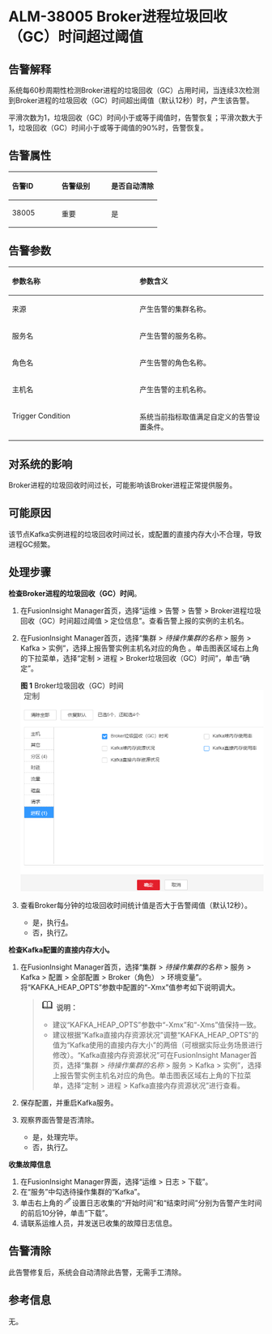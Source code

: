# ALM-38005 Broker进程垃圾回收（GC）时间超过阈值<a name="ALM-38005"></a>

## 告警解释<a name="section20231696"></a>

系统每60秒周期性检测Broker进程的垃圾回收（GC）占用时间，当连续3次检测到Broker进程的垃圾回收（GC）时间超出阈值（默认12秒）时，产生该告警。

平滑次数为1，垃圾回收（GC）时间小于或等于阈值时，告警恢复；平滑次数大于1，垃圾回收（GC）时间小于或等于阈值的90%时，告警恢复。

## 告警属性<a name="section47867540"></a>

<a name="table9347550"></a>
<table><thead align="left"><tr id="row4979446"><th class="cellrowborder" valign="top" width="33.33333333333333%" id="mcps1.1.4.1.1"><p id="p681951"><a name="p681951"></a><a name="p681951"></a>告警ID</p>
</th>
<th class="cellrowborder" valign="top" width="33.33333333333333%" id="mcps1.1.4.1.2"><p id="p55238032"><a name="p55238032"></a><a name="p55238032"></a>告警级别</p>
</th>
<th class="cellrowborder" valign="top" width="33.33333333333333%" id="mcps1.1.4.1.3"><p id="p45095602"><a name="p45095602"></a><a name="p45095602"></a>是否自动清除</p>
</th>
</tr>
</thead>
<tbody><tr id="row28865132"><td class="cellrowborder" valign="top" width="33.33333333333333%" headers="mcps1.1.4.1.1 "><p id="p56374375"><a name="p56374375"></a><a name="p56374375"></a>38005</p>
</td>
<td class="cellrowborder" valign="top" width="33.33333333333333%" headers="mcps1.1.4.1.2 "><p id="p2921675"><a name="p2921675"></a><a name="p2921675"></a>重要</p>
</td>
<td class="cellrowborder" valign="top" width="33.33333333333333%" headers="mcps1.1.4.1.3 "><p id="p35329086"><a name="p35329086"></a><a name="p35329086"></a>是</p>
</td>
</tr>
</tbody>
</table>

## 告警参数<a name="section28154684"></a>

<a name="table43083755"></a>
<table><thead align="left"><tr id="row22744955"><th class="cellrowborder" valign="top" width="50%" id="mcps1.1.3.1.1"><p id="p30402032"><a name="p30402032"></a><a name="p30402032"></a>参数名称</p>
</th>
<th class="cellrowborder" valign="top" width="50%" id="mcps1.1.3.1.2"><p id="p46645505"><a name="p46645505"></a><a name="p46645505"></a>参数含义</p>
</th>
</tr>
</thead>
<tbody><tr id="row167685516714"><td class="cellrowborder" valign="top" width="50%" headers="mcps1.1.3.1.1 "><p id="p17935380415"><a name="p17935380415"></a><a name="p17935380415"></a>来源</p>
</td>
<td class="cellrowborder" valign="top" width="50%" headers="mcps1.1.3.1.2 "><p id="p187931338134115"><a name="p187931338134115"></a><a name="p187931338134115"></a>产生告警的集群名称。</p>
</td>
</tr>
<tr id="row20189592"><td class="cellrowborder" valign="top" width="50%" headers="mcps1.1.3.1.1 "><p id="p41293795"><a name="p41293795"></a><a name="p41293795"></a>服务名</p>
</td>
<td class="cellrowborder" valign="top" width="50%" headers="mcps1.1.3.1.2 "><p id="p58124657"><a name="p58124657"></a><a name="p58124657"></a>产生告警的服务名称。</p>
</td>
</tr>
<tr id="row53359872"><td class="cellrowborder" valign="top" width="50%" headers="mcps1.1.3.1.1 "><p id="p23892775"><a name="p23892775"></a><a name="p23892775"></a>角色名</p>
</td>
<td class="cellrowborder" valign="top" width="50%" headers="mcps1.1.3.1.2 "><p id="p54289578"><a name="p54289578"></a><a name="p54289578"></a>产生告警的角色名称。</p>
</td>
</tr>
<tr id="row18844162"><td class="cellrowborder" valign="top" width="50%" headers="mcps1.1.3.1.1 "><p id="p14847206"><a name="p14847206"></a><a name="p14847206"></a>主机名</p>
</td>
<td class="cellrowborder" valign="top" width="50%" headers="mcps1.1.3.1.2 "><p id="p22021457"><a name="p22021457"></a><a name="p22021457"></a>产生告警的主机名称。</p>
</td>
</tr>
<tr id="row63975386"><td class="cellrowborder" valign="top" width="50%" headers="mcps1.1.3.1.1 "><p id="p14623749"><a name="p14623749"></a><a name="p14623749"></a>Trigger Condition</p>
</td>
<td class="cellrowborder" valign="top" width="50%" headers="mcps1.1.3.1.2 "><p id="p43673025"><a name="p43673025"></a><a name="p43673025"></a>系统当前指标取值满足自定义的告警设置条件。</p>
</td>
</tr>
</tbody>
</table>

## 对系统的影响<a name="section52065568"></a>

Broker进程的垃圾回收时间过长，可能影响该Broker进程正常提供服务。

## 可能原因<a name="section65936928"></a>

该节点Kafka实例进程的垃圾回收时间过长，或配置的直接内存大小不合理，导致进程GC频繁。

## 处理步骤<a name="section56561447"></a>

**检查Broker进程的垃圾回收（GC）时间**。

1.  在FusionInsight Manager首页，选择“运维 \> 告警 \> 告警 \> Broker进程垃圾回收（GC）时间超过阈值 \> 定位信息”。查看告警上报的实例的主机名。
2.  在FusionInsight Manager首页，选择“集群 \>  _待操作集群的名称_  \> 服务 \> Kafka \> 实例”，选择上报告警实例主机名对应的角色 。单击图表区域右上角的下拉菜单，选择“定制 \> 进程 \> Broker垃圾回收（GC）时间”，单击“确定”。

    **图 1**  Broker垃圾回收（GC）时间<a name="fig958910442816"></a>  
    ![](figures/Broker垃圾回收（GC）时间.png "Broker垃圾回收（GC）时间")

3.  查看Broker每分钟的垃圾回收时间统计值是否大于告警阈值（默认12秒）。
    -   是，执行[4](#li643265354316)。
    -   否，执行[7](#li37309391154856)。


**检查Kafka配置的直接内存大小。**

1.  <a name="li643265354316"></a>在FusionInsight Manager首页，选择“集群 \>  _待操作集群的名称_  \> 服务 \> Kafka \> 配置 \> 全部配置 \> Broker（角色） \> 环境变量”。将“KAFKA\_HEAP\_OPTS”参数中配置的“-Xmx”值参考如下说明调大。

    >![](public_sys-resources/icon-note.gif) **说明：** 
    >-   建议“KAFKA\_HEAP\_OPTS”参数中“-Xmx”和“-Xms”值保持一致。
    >-   建议根据“Kafka直接内存资源状况”调整“KAFKA\_HEAP\_OPTS”的值为“Kafka使用的直接内存大小”的两倍（可根据实际业务场景进行修改）。“Kafka直接内存资源状况”可在FusionInsight Manager首页，选择“集群 \>  _待操作集群的名称_  \> 服务 \> Kafka \> 实例”，选择上报告警实例主机名对应的角色。单击图表区域右上角的下拉菜单，选择“定制 \> 进程 \> Kafka直接内存资源状况”进行查看。

2.  保存配置，并重启Kafka服务。
3.  观察界面告警是否清除。
    -   是，处理完毕。
    -   否，执行[7](#li37309391154856)。


**收集故障信息**

1.  <a name="li37309391154856"></a>在FusionInsight Manager界面，选择“运维 \> 日志 \> 下载”。
2.  在“服务”中勾选待操作集群的“Kafka”。
3.  单击右上角的![](figures/zh-cn_image_0263895574.png)设置日志收集的“开始时间”和“结束时间”分别为告警产生时间的前后10分钟，单击“下载”。
4.  请联系运维人员，并发送已收集的故障日志信息。

## 告警清除<a name="section169311343318"></a>

此告警修复后，系统会自动清除此告警，无需手工清除。

## 参考信息<a name="section39290981"></a>

无。

